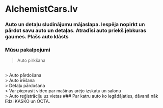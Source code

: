 # AlchemistCars.lv
### Auto un detaļu sludinājumu mājaslapa. Iespēja nopirkt un pārdot savu auto un detaļas. Atradīsi auto priekš jebkuras gaumes. Plašs auto klāsts
### Mūsu pakalpojumi
> Auto pirkšana
<br>
> Auto pārdošana
<br>
> Auto īrēšana
<br>
> Detaļu pārdošana
<br>
> Var pieprasīt video par mašīnas arējo izskatu un salonu
<br>
> Auto reģistrāciju uz vietas
### Par katru auto ko iegādājaties, dāvanā nāk līdzi KASKO un OCTA.
